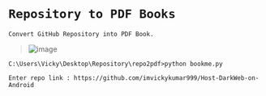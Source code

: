 # `Repository to PDF Books`

    Convert GitHub Repository into PDF Book.

>![image](https://github.com/imvickykumar999/repo2pdf/assets/50515418/821ec7fd-5966-4010-8bcd-800a296d1748)

```
C:\Users\Vicky\Desktop\Repository\repo2pdf>python bookme.py

Enter repo link : https://github.com/imvickykumar999/Host-DarkWeb-on-Android
```
